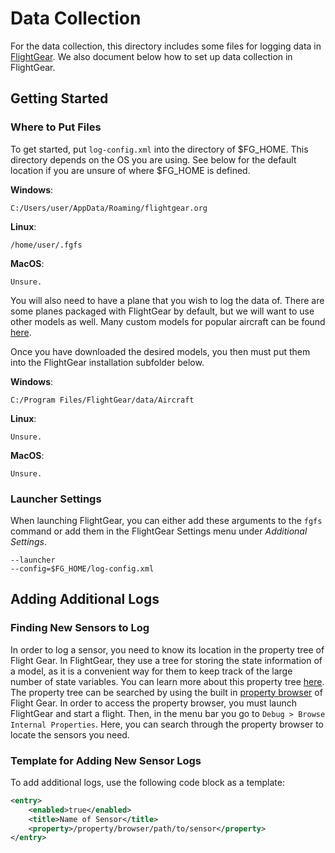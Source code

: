 # Data Collection
For the data collection, this directory includes some files for logging data
in [FlightGear](https://www.flightgear.org/download/). We also document below
how to set up data collection in FlightGear.

## Getting Started

### Where to Put Files
To get started, put `log-config.xml` into the directory of $FG_HOME. This directory
depends on the OS you are using. See below for the default location if you are
unsure of where $FG_HOME is defined.

**Windows**:
```
C:/Users/user/AppData/Roaming/flightgear.org
```

**Linux**:
```
/home/user/.fgfs
```

**MacOS**:
```
Unsure.
```

You will also need to have a plane that you wish to log the data of. There are some
planes packaged with FlightGear by default, but we will want to use other models as
well. Many custom models for popular aircraft can be found
[here](https://www.flightgear.org/download/download-aircraft/).

Once you have downloaded the desired models, you then must put them into the
FlightGear installation subfolder below.

**Windows**:
```
C:/Program Files/FlightGear/data/Aircraft
```

**Linux**:
```
Unsure.
```

**MacOS**:
```
Unsure.
```

### Launcher Settings
When launching FlightGear, you can either add these arguments to the `fgfs` command or
add them in the FlightGear Settings menu under *Additional Settings*.

```
--launcher
--config=$FG_HOME/log-config.xml
```

## Adding Additional Logs

### Finding New Sensors to Log
In order to log a sensor, you need to know its location in the property tree of
Flight Gear. In FlightGear, they use a tree for storing the state information
of a model, as it is a convenient way for them to keep track of the large number
of state variables. You can learn more about this property tree
[here](https://wiki.flightgear.org/Property_Tree/Explained). The property tree
can be searched by using the built in
[property browser](https://wiki.flightgear.org/Property_browser) of Flight Gear.
In order to access the property browser, you must launch FlightGear and start a
flight. Then, in the menu bar you go to `Debug > Browse Internal Properties`.
Here, you can search through the property browser to locate the sensors you need.

### Template for Adding New Sensor Logs
To add additional logs, use the following code block as a template:
```xml
<entry>
    <enabled>true</enabled>
    <title>Name of Sensor</title>
    <property>/property/browser/path/to/sensor</property>
</entry>
```
